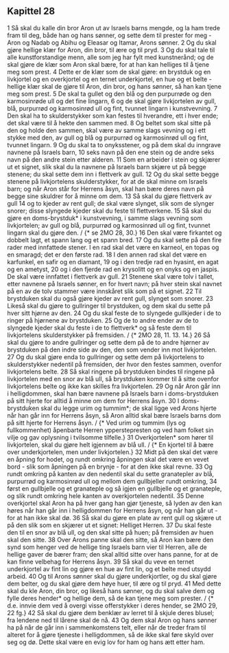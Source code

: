 ## Kapittel 28

1 Så skal du kalle din bror Aron ut av Israels barns mengde, og la ham trede fram til deg, både han og hans sønner, og sette dem til prester for meg - Aron og Nadab og Abihu og Eleasar og Itamar, Arons sønner.
2 Og du skal gjøre hellige klær for Aron, din bror, til ære og til pryd.
3 Og du skal tale til alle kunstforstandige menn, alle som jeg har fylt med kunstnerånd; og de skal gjøre de klær som Aron skal bære, for at han kan helliges til å tjene meg som prest.
4 Dette er de klær som de skal gjøre: en brystduk og en livkjortel og en overkjortel og en ternet underkjortel, en hue og et belte - hellige klær skal de gjøre til Aron, din bror, og hans sønner, så han kan tjene meg som prest.
5 De skal ta gullet og den blå og den purpurrøde og den karmosinrøde ull og det fine lingarn,
6 og de skal gjøre livkjortelen av gull, blå, purpurrød og karmosinrød ull og fint, tvunnet lingarn i kunstvevning.
7 Den skal ha to skulderstykker som kan festes til hverandre, ett i hver ende; det skal være til å hekte den sammen med.
8 Og beltet som skal sitte på den og holde den sammen, skal være av samme slags vevning og i ett stykke med den, av gull og blå og purpurrød og karmosinrød ull og fint, tvunnet lingarn.
9 Og du skal ta to onyksstener, og på dem skal du inngrave navnene på Israels barn,
10 seks navn på den ene stein og de andre seks navn på den andre stein etter alderen.
11 Som en arbeider i stein og skjærer ut et signet, slik skal du la navnene på Israels barn skjære ut på begge stenene; du skal sette dem inn i flettverk av gull.
12 Og du skal sette begge stenene på livkjortelens skulderstykker, for at de skal minne om Israels barn; og når Aron står for Herrens åsyn, skal han bære deres navn på begge sine skuldrer for å minne om dem.
13 Så skal du gjøre flettverk av gull
14 og to kjeder av rent gull; de skal være slynget, slik som de slynger snorer; disse slyngede kjeder skal du feste til flettverkene.
15 Så skal du gjøre en doms-brystduk* i kunstvevning, i samme slags vevning som livkjortelen; av gull og blå, purpurrød og karmosinrød ull og fint, tvunnet lingarn skal du gjøre den. / {* se 2MO 28, 30.}
16 Den skal være firkantet og dobbelt lagt, et spann lang og et spann bred.
17 Og du skal sette på den fire rader med innfattede stener. I en rad skal det være en karneol, en topas og en smaragd; det er den første rad.
18 I den annen rad skal det være en karfunkel, en safir og en diamant,
19 og i den tredje rad en hyasint, en agat og en ametyst,
20 og i den fjerde rad en krysolitt og en onyks og en jaspis. De skal være innfattet i flettverk av gull.
21 Stenene skal være tolv i tallet, etter navnene på Israels sønner, en for hvert navn; på hver stein skal navnet på en av de tolv stammer være innskåret slik som på et signet.
22 Til brystduken skal du også gjøre kjeder av rent gull, slynget som snorer.
23 Likeså skal du gjøre to gullringer til brystduken, og dem skal du sette på hver sitt hjørne av den.
24 Og du skal feste de to slyngede gullkjeder i de to ringer på hjørnene av brystduken.
25 Og de to andre ender av de to slyngede kjeder skal du feste i de to flettverk* og så feste dem til livkjortelens skulderstykker på fremsiden. / {* 2MO 28, 11. 13. 14.}
26 Så skal du gjøre to andre gullringer og sette dem på de to andre hjørner av brystduken på den indre side av den, den som vender inn mot livkjortelen.
27 Og du skal gjøre enda to gullringer og sette dem på livkjortelens to skulderstykker nedentil på fremsiden, der hvor den festes sammen, ovenfor livkjortelens belte.
28 Så skal ringene på brystduken bindes til ringene på livkjortelen med en snor av blå ull, så brystduken kommer til å sitte ovenfor livkjortelens belte og ikke kan skilles fra livkjortelen.
29 Og når Aron går inn i helligdommen, skal han bære navnene på Israels barn i doms-brystduken på sitt hjerte for alltid å minne om dem for Herrens åsyn.
30 I doms-brystduken skal du legge urim og tummim*; de skal ligge ved Arons hjerte når han går inn for Herrens åsyn, så Aron alltid skal bære Israels barns dom på sitt hjerte for Herrens åsyn. / {* Ved urim og tummim (lys og fullkommenhet) åpenbarte Herren ypperstepresten og ved ham folket sin vilje og gav oplysning i tvilsomme tilfelle.}
31 Overkjortelen* som hører til livkjortelen, skal du gjøre helt igjennem av blå ull. / {* En kjortel til å bære over underkjortelen, men under livkjortelen.}
32 Midt på den skal det være en åpning for hodet, og rundt omkring åpningen skal det være en vevet bord - slik som åpningen på en brynje - for at den ikke skal revne.
33 Og rundt omkring på kanten av den nedentil skal du sette granatepler av blå, purpurrød og karmosinrød ull og mellom dem gullbjeller rundt omkring,
34 først en gullbjelle og et granateple og så igjen en gullbjelle og et granateple, og slik rundt omkring hele kanten av overkjortelen nedentil.
35 Denne overkjortel skal Aron ha på hver gang han gjør tjeneste, så lyden av den kan høres når han går inn i helligdommen for Herrens åsyn, og når han går ut - for at han ikke skal dø.
36 Så skal du gjøre en plate av rent gull og skjære ut på den slik som en skjærer ut et signet: Helliget Herren.
37 Du skal feste den til en snor av blå ull, og den skal sitte på huen; på fremsiden av huen skal den sitte.
38 Over Arons panne skal den sitte, så Aron kan bære den synd som henger ved de hellige ting Israels barn vier til Herren, alle de hellige gaver de bærer fram; den skal alltid sitte over hans panne, for at de kan finne velbehag for Herrens åsyn.
39 Så skal du veve en ternet underkjortel av fint lin og gjøre en hue av fint lin, og et belte med utsydd arbeid.
40 Og til Arons sønner skal du gjøre underkjortler, og du skal gjøre dem belter, og du skal gjøre dem høye huer, til ære og til pryd.
41 Med dette skal du kle Aron, din bror, og likeså hans sønner, og du skal salve dem og fylle deres hender* og hellige dem, så de kan tjene meg som prester. / {* d.e. innvie dem ved å overgi visse offerstykker i deres hender, se 2MO 29, 22 fg.}
42 Så skal du gjøre dem benklær av lerret til å skjule deres blusel; fra lendene ned til lårene skal de nå.
43 Og dem skal Aron og hans sønner ha på når de går inn i sammenkomstens telt, eller når de treder fram til alteret for å gjøre tjeneste i helligdommen, så de ikke skal føre skyld over seg og dø. Dette skal være en evig lov for ham og hans ætt etter ham.
